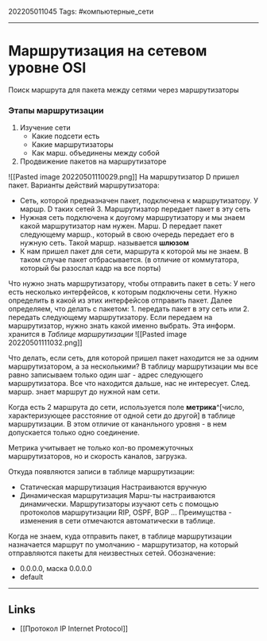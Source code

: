 202205011045
Tags: #компьютерные_сети

---

# Маршрутизация на сетевом уровне OSI
Поиск маршрута для пакета между сетями через маршрутизаторы

### Этапы маршрутизации
1. Изучение сети
	- Какие подсети есть
	- Какие маршрутизаторы
	- Как марш. объединены между собой
2. Продвижение пакетов на маршрутизаторе

![[Pasted image 20220501110029.png]]
На маршрутизатор D пришел пакет. 
Варианты действий маршрутизатора:
- Сеть, которой предназначен пакет, подключена к маршрутизатору. У маршр. D таких сетей 3. Маршрутизатор передает пакет в эту сеть
- Нужная сеть подключена к доугому маршрутизатору и мы знаем какой маршрутизатор нам нужен. Марш. D передает пакет следующему маршр., который в свою очередь передает его в нужную сеть. Такой маршр. называется **шлюзом**
- К нам пришел пакет для сети, маршрута к которой мы не знаем. В таком случае пакет отбрасывается. (в отличие от коммутатора, который бы разослал кадр на все порты)

Что нужно знать маршрутизатору, чтобы отправить пакет в сеть:
У него есть несколько интерфейсов, к которым подключены сети. Нужно определить в какой из этих интерфейсов отправить пакет. Далее определяем, что делать с пакетом: 1. передать пакет в эту сеть или 2. передать следующему маршрутизатору. Если передаем на маршрутизатор, нужно знать какой именно выбрать. 
Эта информ. хранится в *Таблице маршрутизации*
![[Pasted image 20220501111032.png]]

Что делать, если сеть, для которой пришел пакет находится не за одним маршрутизатором, а за несколькими?
	В таблицу маршрутизации мы все равно записываем только один шаг - адрес следующего маршрутизатора. Все что находится дальше, нас не интересует. След. маршр. знает маршрут до нужной нам сети. 
	
Когда есть 2 маршрута до сети, используется поле **метрика**^[число, характеризующее расстояние от одной сети до другой] в таблице маршрутизации. В этом отличие от кананльного уровня - в нем допускается только одно соединение. 

Метрика учитывает не только кол-во промежуточных маршрутизаторов, но и скорость каналов, загрузка. 

Откуда появляются записи в таблице маршрутизации:
- Статическая маршрутизация
	Настраиваются вручную
- Динамическая маршрутизация
	Марш-ты настраиваются динамически. Маршрутизаторы изучают сеть с помощью протоколов маршрутизации RIP, OSPF, BGP ... Преимущства - изменения в сети отмечаются автоматически в таблице. 
	
	
Когда не знаем, куда отправить пакет, в таблице маршрутизации назначается маршрут по умолчанию - маршрутизатор, на который отправляются пакеты для неизвестных сетей. 
Обозначение:
- 0.0.0.0, маска 0.0.0.0
- default

---
## Links
- [[Протокол IP Internet Protocol]]
